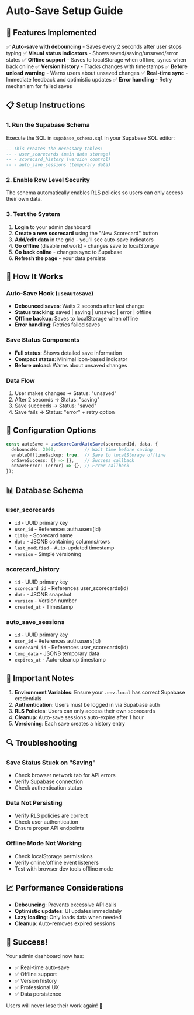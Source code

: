 # Auto-Save Setup Guide

## 🚀 Features Implemented

✅ **Auto-save with debouncing** - Saves every 2 seconds after user stops typing
✅ **Visual status indicators** - Shows saved/saving/unsaved/error states
✅ **Offline support** - Saves to localStorage when offline, syncs when back online
✅ **Version history** - Tracks changes with timestamps
✅ **Before unload warning** - Warns users about unsaved changes
✅ **Real-time sync** - Immediate feedback and optimistic updates
✅ **Error handling** - Retry mechanism for failed saves

## 📋 Setup Instructions

### 1. Run the Supabase Schema

Execute the SQL in `supabase_schema.sql` in your Supabase SQL editor:

```sql
-- This creates the necessary tables:
-- - user_scorecards (main data storage)
-- - scorecard_history (version control)
-- - auto_save_sessions (temporary data)
```

### 2. Enable Row Level Security

The schema automatically enables RLS policies so users can only access their own data.

### 3. Test the System

1. **Login** to your admin dashboard
2. **Create a new scorecard** using the "New Scorecard" button
3. **Add/edit data** in the grid - you'll see auto-save indicators
4. **Go offline** (disable network) - changes save to localStorage
5. **Go back online** - changes sync to Supabase
6. **Refresh the page** - your data persists

## 🎯 How It Works

### Auto-Save Hook (`useAutoSave`)
- **Debounced saves**: Waits 2 seconds after last change
- **Status tracking**: saved | saving | unsaved | error | offline
- **Offline backup**: Saves to localStorage when offline
- **Error handling**: Retries failed saves

### Save Status Components
- **Full status**: Shows detailed save information
- **Compact status**: Minimal icon-based indicator
- **Before unload**: Warns about unsaved changes

### Data Flow
1. User makes changes → Status: "unsaved"
2. After 2 seconds → Status: "saving"
3. Save succeeds → Status: "saved"
4. Save fails → Status: "error" + retry option

## 🔧 Configuration Options

```typescript
const autoSave = useScoreCardAutoSave(scorecardId, data, {
  debounceMs: 2000,           // Wait time before saving
  enableOfflineBackup: true,  // Save to localStorage offline
  onSaveSuccess: () => {},    // Success callback
  onSaveError: (error) => {}, // Error callback
});
```

## 📊 Database Schema

### user_scorecards
- `id` - UUID primary key
- `user_id` - References auth.users(id)
- `title` - Scorecard name
- `data` - JSONB containing columns/rows
- `last_modified` - Auto-updated timestamp
- `version` - Simple versioning

### scorecard_history
- `id` - UUID primary key
- `scorecard_id` - References user_scorecards(id)
- `data` - JSONB snapshot
- `version` - Version number
- `created_at` - Timestamp

### auto_save_sessions
- `id` - UUID primary key
- `user_id` - References auth.users(id)
- `scorecard_id` - References user_scorecards(id)
- `temp_data` - JSONB temporary data
- `expires_at` - Auto-cleanup timestamp

## 🚨 Important Notes

1. **Environment Variables**: Ensure your `.env.local` has correct Supabase credentials
2. **Authentication**: Users must be logged in via Supabase auth
3. **RLS Policies**: Users can only access their own scorecards
4. **Cleanup**: Auto-save sessions auto-expire after 1 hour
5. **Versioning**: Each save creates a history entry

## 🔍 Troubleshooting

### Save Status Stuck on "Saving"
- Check browser network tab for API errors
- Verify Supabase connection
- Check authentication status

### Data Not Persisting
- Verify RLS policies are correct
- Check user authentication
- Ensure proper API endpoints

### Offline Mode Not Working
- Check localStorage permissions
- Verify online/offline event listeners
- Test with browser dev tools offline mode

## 📈 Performance Considerations

- **Debouncing**: Prevents excessive API calls
- **Optimistic updates**: UI updates immediately
- **Lazy loading**: Only loads data when needed
- **Cleanup**: Auto-removes expired sessions

## 🎉 Success!

Your admin dashboard now has:
- ✅ Real-time auto-save
- ✅ Offline support
- ✅ Version history
- ✅ Professional UX
- ✅ Data persistence

Users will never lose their work again! 🎊 